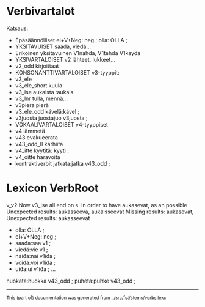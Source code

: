 # Verbivartalot

Katsaus:
* Epäsäännölliset ei+V+Neg: neg ; olla: OLLA ;
* YKSITAVUISET  saađa, vieđä...
* Erikoinen yksitavuinen V1nahda, V1tehda V1kayda
* YKSIVARTALOISET v2 lähteet, lukkeet...
* v2_odd kirjoittaat
* KONSONANTTIVARTALOISET v3-tyyppit:
* v3_ele
* v3_ele_short kuula
* v3_ise aukaista :aukais
* v3_lnr tulla, mennä...
* v3piera pierä
* v3_ele_odd kävelä:kävel  ;
* v3juosta juostajuo v3juosta ;
* VOKAALIVARTALOISET v4-tyyppiset
* v4 lämmetä
* v43 evakueerata
* v43_odd_II karhiita
* v4_itte kyytitä: kyyti  ;
* v4_oitte haravoita
* kontraktiverbit jatkata:jatka v43_odd ;

# Lexicon VerbRoot 

v_v2
Now v3_ise all end on s. In order to have aukasevat, as an possible
Unexpected results: aukasseeva, aukaisseevat
Missing results: aukasevat, Unexpected results: aukasseevat

 * olla: OLLA ; 
 * ei+V+Neg: neg ; 
 * saađa:saa v1 ; 
 * vieđä:vie v1 ; 
 * naiđa:nai v1iđa ; 
 * voiđa:voi v1iđa ; 
 * uiđa:ui v1iđa ; 
...















huokata:huokka v43_odd ;
puheta:puhke v43_odd ;






* * *
<small>This (part of) documentation was generated from [../src/fst/stems/verbs.lexc](http://github.com/giellalt/lang-fkv/blob/main/../src/fst/stems/verbs.lexc)</small>